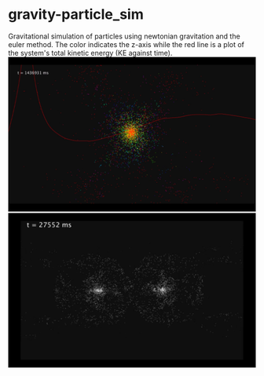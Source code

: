 # gravity-particle_sim
Gravitational simulation of particles using newtonian gravitation and the euler method.
The color indicates the z-axis while the red line is a plot of the system's total kinetic energy (KE against time).
![new_version](final_version.png)
![old_version](old_version.png)
